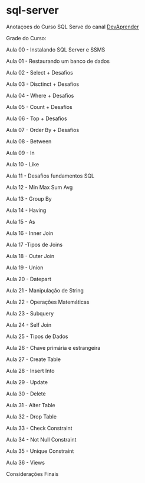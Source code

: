 # sql-server
Anotaçoes do Curso SQL Serve do  canal <a href='https://www.youtube.com/watch?v=rX2I7OjLqWE&list=PLnNURxKyyLIIHGlyYyzAor_DyATpFsn5b&index=4'>DevAprender</a>


Grade do Curso:

Aula 00 - Instalando SQL Server e SSMS 

Aula 01 - Restaurando um banco de dados  

Aula 02 - Select + Desafios 

Aula 03 - Disctinct + Desafios

Aula 04 - Where + Desafios

Aula 05 - Count + Desafios

Aula 06 - Top + Desafios 

Aula 07 - Order By + Desafios 

Aula 08 - Between 

Aula 09 - In 

Aula 10 - Like 

Aula 11 - Desafios fundamentos SQL

Aula 12 - Min Max Sum Avg

Aula 13 - Group By  

Aula 14 - Having 

Aula 15 - As 

Aula 16 - Inner Join 

Aula 17 -Tipos de Joins

Aula 18 - Outer Join 

Aula 19 - Union  

Aula 20 - Datepart

Aula 21 - Manipulação de String 

Aula 22 - Operações Matemáticas 

Aula 23 - Subquery

Aula 24 - Self Join  

Aula 25 - Tipos de Dados 

Aula 26 - Chave primária e estrangeira  

Aula 27 - Create Table 

Aula 28 - Insert Into  

Aula 29 - Update  

Aula 30 - Delete 

Aula 31 - Alter Table 

Aula 32 - Drop Table 

Aula 33 - Check Constraint 

Aula 34 - Not Null Constraint 

Aula 35 - Unique Constraint 

Aula 36 - Views  

Considerações Finais
